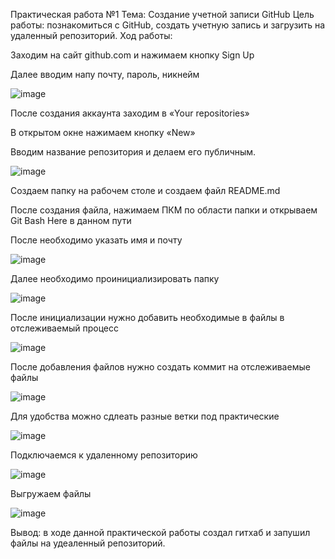 Практическая работа №1
Тема: Создание учетной записи GitHub
Цель работы: познакомиться с GitHub, создать учетную запись и загрузить на удаленный репозиторий.
Ход работы:


Заходим на сайт github.com и нажимаем кнопку Sign Up

Далее вводим напу почту, пароль, никнейм

![image](https://user-images.githubusercontent.com/104199705/229093532-ae0887e9-d0ad-4932-b5c5-19985f3d1ecb.png)



После создания аккаунта заходим в «Your repositories»


В открытом окне нажимаем кнопку «New»


Вводим название репозитория и делаем его публичным.

![image](https://user-images.githubusercontent.com/104199705/229093905-96a3efe8-4e7f-400e-a2ae-1957c6cf5732.png)

Создаем папку на рабочем столе и создаем файл README.md

После создания файла, нажимаем ПКМ по области папки и открываем Git Bash Here в данном пути

После необходимо указать имя и почту

![image](https://user-images.githubusercontent.com/104199705/229094199-ab480c56-52b8-4c08-810f-77142030cecc.png)


Далее необходимо проинициализировать папку

![image](https://user-images.githubusercontent.com/104199705/229094387-bf5f4cca-6709-4c24-951a-4936cbcc7bd0.png)


После инициализации нужно добавить необходимые в файлы в отслеживаемый процесс

![image](https://user-images.githubusercontent.com/104199705/229094516-97334561-7ba6-490b-85d7-3065fb0178f5.png)


После добавления файлов нужно создать коммит на отслеживаемые файлы

![image](https://user-images.githubusercontent.com/104199705/229094667-8e7e534f-b277-4edc-adbd-2000ffecb0de.png)


Для удобства можно сдлеать разные ветки под практические

![image](https://user-images.githubusercontent.com/104199705/229094915-4b7c001f-2ff2-498a-b528-f598ca101f61.png)


Подключаемся к удаленному репозиторию

![image](https://user-images.githubusercontent.com/104199705/229095214-292d5499-84ba-4570-b96f-f2a37b10d9ad.png)


Выгружаем файлы

![image](https://user-images.githubusercontent.com/104199705/229095452-fc6e89e8-c503-450c-8b21-04887d3b271c.png)


Вывод: в ходе данной практической работы создал гитхаб и запушил файлы на удеаленный репозиторий.
